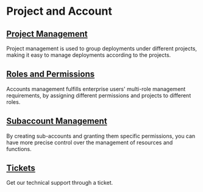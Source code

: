 # Project and Account


## [Project Management](./project.md)

Project management is used to group deployments under different projects, making it easy to manage deployments according to the projects.

## [Roles and Permissions](./role.md)

Accounts management fulfills enterprise users' multi-role management requirements, by assigning different permissions and projects to different roles. 

## [Subaccount Management](./user.md)

By creating sub-accounts and granting them specific permissions, you can have more precise control over the management of resources and functions.

## [Tickets](./tickets.md)

Get our technical support through a ticket.